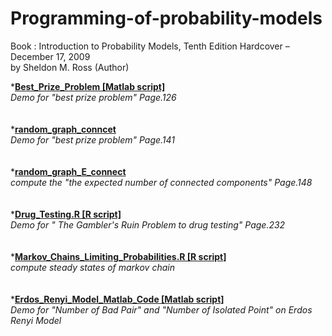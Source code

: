 Programming-of-probability-models
=================================
Book : Introduction to Probability Models, Tenth Edition Hardcover – December 17, 2009<br />
     by Sheldon M. Ross (Author)


*<font><b><u>Best_Prize_Problem  [Matlab script]</u></b></font><br />
<font><i>Demo for "best prize problem" Page.126</i></font><br />
<br />
<br />
*<font><b><u>random_graph_conncet</u></b></font><br />
<font><i>Demo for "best prize problem" Page.141</i></font><br />
<br />
<br />
*<font><b><u>random_graph_E_connect</u></b></font><br />
<font><i>compute the  "the expected number of connected components" Page.148</i></font><br />
<br />
<br />
*<font><b><u>Drug_Testing.R  [R script]</u></b></font><br />
<font><i>Demo for  " The Gambler's Ruin Problem to drug testing" Page.232</i></font><br />
<br />
<br />
*<font><b><u>Markov_Chains_Limiting_Probabilities.R   [R script]</u></b></font><br />
<font><i>compute steady states of markov chain</i></font><br />
<br />
<br />
*<font><b><u>Erdos_Renyi_Model_Matlab_Code  [Matlab script]</u></b></font><br />
<font><i>Demo for "Number of Bad Pair" and "Number of Isolated Point" on Erdos Renyi Model</i></font><br />
<br />
<br />
